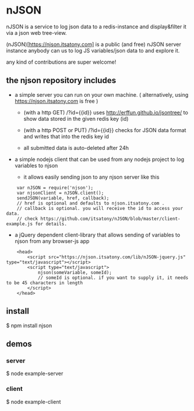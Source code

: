 nJSON
=====

nJSON is a service to log json data to a redis-instance and display&filter it via a json web tree-view.

(nJSON)[https://njson.itsatony.com] is a public (and free) nJSON server instance anybody can us to log JS variables/json data to and explore it.

any kind of contributions are super welcome!



## the njson repository includes

- a simple server you can run on your own machine. ( alternatively, using https://njson.itsatony.com is free )

    - (with a http GET)  /?id={{id}} uses http://erffun.github.io/jsontree/ to show data stored in the given redis key (id)

    - (with a http POST or PUT)  /?id={{id}} checks for JSON data format and writes that into the redis key id

    - all submitted data is auto-deleted after 24h

- a simple nodejs client that can be used from any nodejs project to log variables to njson

    - it allows easily sending json to any njson server like this

````
	var nJSON = require('njson');
	var njsonClient = nJSON.client();
	sendJSON(variable, href, callback); 
	// href is optional and defaults to njson.itsatony.com .
	// callback is optional. you will receive the id to access your data.
	// check https://github.com/itsatony/nJSON/blob/master/client-example.js for details.
````


- a jQuery dependent client-library that allows sending of variables to njson from any browser-js app

````
	<head>
		<script src="https://njson.itsatony.com/lib/nJSON-jquery.js" type="text/javascript"></script>
		<script type="text/javascript">
			njson(someVariable, someId);
			// someId is optional. if you want to supply it, it needs to be 45 characters in length
		</script>
	</head>
````



## install

$ npm install njson


## demos

### server

$ node example-server <port> <hostname>


### client

$ node example-client <port> <hostname>

